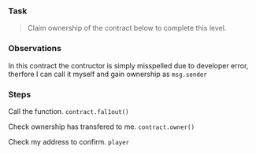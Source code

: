 ### Task

>Claim ownership of the contract below to complete this level.

### Observations

In this contract the contructor is simply misspelled due to developer error, therfore I can call it myself and gain ownership as ```msg.sender```

### Steps

Call the function.
```contract.fal1out()```

Check ownership has transfered to me.
```contract.owner()```

Check my address to confirm.
```player```
